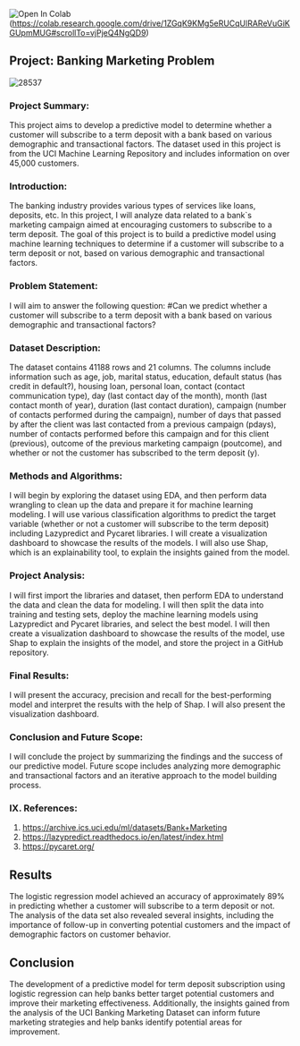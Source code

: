 ![Open In Colab](https://colab.research.google.com/assets/colab-badge.svg)(https://colab.research.google.com/drive/1ZGqK9KMg5eRUCqUlRAReVuGiKGUpmMUG#scrollTo=vjPjeQ4NgQD9)

## Project: Banking Marketing Problem

![28537](https://github.com/ArmandoSaboia/banking_marketing/assets/62614989/63df87f6-2904-4956-a148-3ee25dbf83f2)


### Project Summary:

This project aims to develop a predictive model to determine whether a customer will subscribe to a term deposit with a bank based on various demographic and transactional factors. The dataset used in this project is from the UCI Machine Learning Repository and includes information on over 45,000 customers.

### Introduction:

The banking industry provides various types of services like loans, deposits, etc. In this project, I will analyze data related to a bank`s marketing campaign aimed at encouraging customers to subscribe to a term deposit. The goal of this project is to build a predictive model using machine learning techniques to determine if a customer will subscribe to a term deposit or not, based on various demographic and transactional factors.

### Problem Statement:

I will aim to answer the following question: #Can we predict whether a customer will subscribe to a term deposit with a bank based on various demographic and transactional factors? 

### Dataset Description:

The dataset contains 41188 rows and 21 columns. The columns include information such as age, job, marital status, education, default status (has credit in default?), housing loan, personal loan, contact (contact communication type), day (last contact day of the month), month (last contact month of year), duration (last contact duration), campaign (number of contacts performed during the campaign), number of days that passed by after the client was last contacted from a previous campaign (pdays), number of contacts performed before this campaign and for this client (previous), outcome of the previous marketing campaign (poutcome), and whether or not the customer has subscribed to the term deposit (y).

### Methods and Algorithms:

I will begin by exploring the dataset using EDA, and then perform data wrangling to clean up the data and prepare it for machine learning modeling. I will use various classification algorithms to predict the target variable (whether or not a customer will subscribe to the term deposit) including Lazypredict and Pycaret libraries. I will create a visualization dashboard to showcase the results of the models. I will also use Shap, which is an explainability tool, to explain the insights gained from the model. 

### Project Analysis:

I will first import the libraries and dataset, then perform EDA to understand the data and clean the data for modeling. I will then split the data into training and testing sets, deploy the machine learning models using Lazypredict and Pycaret libraries, and select the best model. I will then create a visualization dashboard to showcase the results of the model, use Shap to explain the insights of the model, and store the project in a GitHub repository. 

### Final Results:

I will present the accuracy, precision and recall for the best-performing model and interpret the results with the help of Shap. I will also present the visualization dashboard.

### Conclusion and Future Scope:

I will conclude the project by summarizing the findings and the success of our predictive model. Future scope includes analyzing more demographic and transactional factors and an iterative approach to the model building process.

### IX. References:

1. https://archive.ics.uci.edu/ml/datasets/Bank+Marketing
2. https://lazypredict.readthedocs.io/en/latest/index.html
3. https://pycaret.org/


## Results

The logistic regression model achieved an accuracy of approximately 89% in predicting whether a customer will subscribe to a term deposit or not. 
The analysis of the data set also revealed several insights, including the importance of follow-up in converting potential customers and the impact of demographic factors on customer behavior.

## Conclusion

The development of a predictive model for term deposit subscription using logistic regression can help banks better target potential customers and improve their marketing effectiveness. Additionally, the insights gained from the analysis of the UCI Banking Marketing Dataset can inform future marketing strategies and help banks identify potential areas for improvement.

